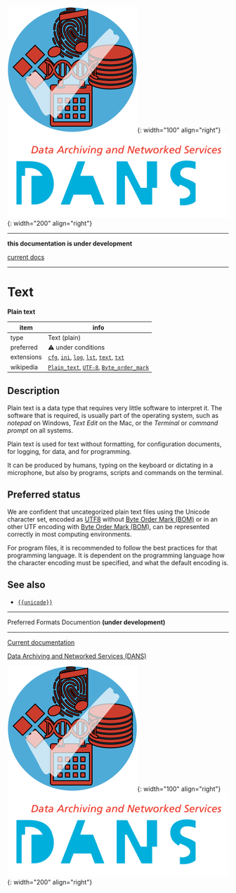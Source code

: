 ![img](../images/formats.png){: width="100" align="right"}
![img](../images/DANS.png){: width="200" align="right"}

---

**this documentation is under development**

[current docs]({{preferredFormats}})

---



# Text

**Plain text**

item | info
--- | ---
type | Text (plain)
preferred | ⚠️ under conditions
extensions | [`cfg`](../extensions/cfg.md), [`ini`](../extensions/ini.md), [`log`](../extensions/log.md), [`lst`](../extensions/lst.md), [`text`](../extensions/text.md), [`txt`](../extensions/txt.md)
wikipedia | [`Plain_text`]({{wikipedia}}/Plain_text), [`UTF-8`]({{wikipedia}}/UTF-8), [`Byte_order_mark`]({{wikipedia}}/Byte_order_mark)

## Description

Plain text is a data type that requires very little software to interpret it.
The software that is required, is usually part of the operating system, such 
as *notepad* on Windows, *Text Edit* on the Mac, or the *Terminal* or *command
prompt* on all systems.

Plain text is used for text without formatting, for configuration documents,
for logging, for data, and for programming.

It can be produced by humans, typing on the keyboard or dictating in a
microphone, but also by programs, scripts and commands on the terminal.

## Preferred status

We are confident that uncategorized plain text files
using the Unicode character set,
encoded as
[UTF8]({{wikipedia}}/UTF-8)
without
[Byte Order Mark (BOM)]({{wikipedia}}/Byte_order_mark)
or in an other UTF encoding with
[Byte Order Mark (BOM)]({{wikipedia}}/Byte_order_mark),
can be represented correctly in most computing environments.

For program files, it is recommended to follow the best practices for
that programming language.
It is dependent on the programming language how the character encoding must be
specified, and what the default encoding is.


## See also
*   [`{{unicode}}`]({{unicode}})




---

Preferred Formats Documention **(under development)**

---

[Current documentation]({{preferredFormats}})

[Data Archiving and Networked Services (DANS)]({{dans}})

![img](../images/formats.png){: width="100" align="right"}
![img](../images/DANS.png){: width="200" align="right"}

